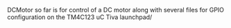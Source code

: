 DCMotor so far is for control of a DC motor along with several files for GPIO configuration on the TM4C123 uC Tiva launchpad/
